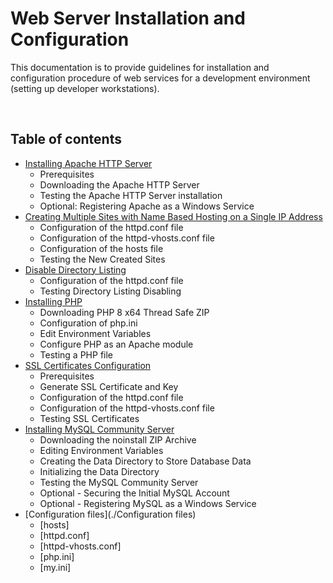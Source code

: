 # **Web Server Installation and Configuration**
This documentation is to provide guidelines for installation and configuration procedure of web services for a development environment (setting up developer workstations).

<br>

## Table of contents
* [Installing Apache HTTP Server](./ApacheHTTPServer)
    * Prerequisites
    * Downloading the Apache HTTP Server
    * Testing the Apache HTTP Server installation
    * Optional: Registering Apache as a Windows Service
* [Creating Multiple Sites with Name Based Hosting on a Single IP Address](./MultipleSites)
    * Configuration of the httpd.conf file
    * Configuration of the httpd-vhosts.conf file
    * Configuration of the hosts file
    * Testing the New Created Sites
* [Disable Directory Listing](./DirectoryListing)
    * Configuration of the httpd.conf file
    * Testing Directory Listing Disabling
* [Installing PHP](./PHP)
    * Downloading PHP 8 x64 Thread Safe ZIP
    * Configuration of php.ini
    * Edit Environment Variables
    * Configure PHP as an Apache module
    * Testing a PHP file
* [SSL Certificates Configuration](./SSL)
    * Prerequisites
    * Generate SSL Certificate and Key
    * Configuration of the httpd.conf file
    * Configuration of the httpd-vhosts.conf file
    * Testing SSL Certificates
* [Installing MySQL Community Server](./MySQL)
    * Downloading the noinstall ZIP Archive
    * Editing Environment Variables
    * Creating the Data Directory to Store Database Data
    * Initializing the Data Directory
    * Testing the MySQL Community Server
    * Optional - Securing the Initial MySQL Account
    * Optional - Registering MySQL as a Windows Service
* [Configuration files](./Configuration files)
    * [hosts]
    * [httpd.conf]
    * [httpd-vhosts.conf]
    * [php.ini]
    * [my.ini]
